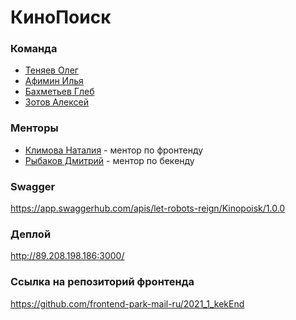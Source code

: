# КиноПоиск
### Команда
* [Теняев Олег](https://github.com/grillow)
* [Афимин Илья](https://github.com/IfuryI)
* [Бахметьев Глеб](https://github.com/polyanimal)
* [Зотов Алексей](https://github.com/let-robots-reign)

### Менторы
* [Климова Наталия](https://github.com/Tataklim) - ментор по фронтенду
* [Рыбаков Дмитрий](https://github.com/bulletmys) - ментор по бекенду

### Swagger
https://app.swaggerhub.com/apis/let-robots-reign/Kinopoisk/1.0.0

### Деплой
http://89.208.198.186:3000/

### Ссылка на репозиторий фронтенда
https://github.com/frontend-park-mail-ru/2021_1_kekEnd
